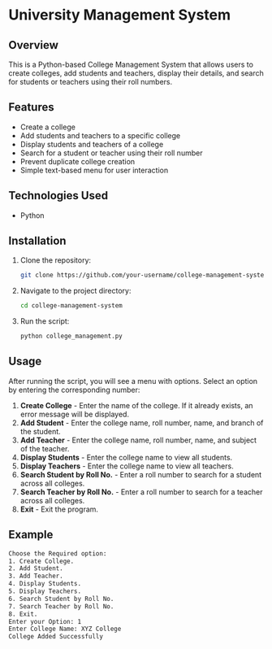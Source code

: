 # University Management System

## Overview
This is a Python-based College Management System that allows users to create colleges, add students and teachers, display their details, and search for students or teachers using their roll numbers.

## Features
- Create a college
- Add students and teachers to a specific college
- Display students and teachers of a college
- Search for a student or teacher using their roll number
- Prevent duplicate college creation
- Simple text-based menu for user interaction

## Technologies Used
- Python

## Installation
1. Clone the repository:
   ```sh
   git clone https://github.com/your-username/college-management-system.git
   ```
2. Navigate to the project directory:
   ```sh
   cd college-management-system
   ```
3. Run the script:
   ```sh
   python college_management.py
   ```

## Usage
After running the script, you will see a menu with options. Select an option by entering the corresponding number:

1. **Create College** - Enter the name of the college. If it already exists, an error message will be displayed.
2. **Add Student** - Enter the college name, roll number, name, and branch of the student.
3. **Add Teacher** - Enter the college name, roll number, name, and subject of the teacher.
4. **Display Students** - Enter the college name to view all students.
5. **Display Teachers** - Enter the college name to view all teachers.
6. **Search Student by Roll No.** - Enter a roll number to search for a student across all colleges.
7. **Search Teacher by Roll No.** - Enter a roll number to search for a teacher across all colleges.
8. **Exit** - Exit the program.

## Example
```sh
Choose the Required option:
1. Create College.
2. Add Student.
3. Add Teacher.
4. Display Students.
5. Display Teachers.
6. Search Student by Roll No.
7. Search Teacher by Roll No.
8. Exit.
Enter your Option: 1
Enter College Name: XYZ College
College Added Successfully
```
